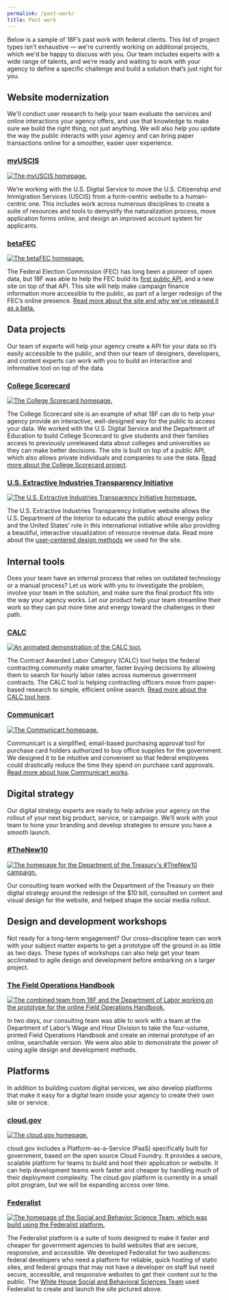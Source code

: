 ```yaml
---
permalink: /past-work/
title: Past work
---
```


Below is a sample of 18F’s past work with federal clients. This list of
project types isn't exhaustive — we're currently working on additional
projects, which we'd be happy to discuss with you. Our team includes
experts with a wide range of talents, and we’re ready and waiting to
work with your agency to define a specific challenge and build a
solution that’s just right for you.

<a name="modernization"></a>Website modernization
---------------------

We'll conduct user research to help your team evaluate the services and
online interactions your agency offers, and use that knowledge to make
sure we build the right thing, not just anything. We will also help you
update the way the public interacts with your agency and can bring paper
transactions online for a smoother, easier user experience.

### [myUSCIS](https://my.uscis.gov/)

[![The myUSCIS homepage.](/intake/assets/images/past-work/myuscis.jpg)](https://my.uscis.gov/)

We’re working with the U.S. Digital Service to move the U.S. Citizenship
and Immigration Services (USCIS) from a form-centric website to a
human-centric one. This includes work across numerous disciplines to
create a suite of resources and tools to demystify the naturalization
process, move application forms online, and design an improved account
system for applicants.

### [betaFEC](https://beta.fec.gov/)

[![The betaFEC homepage.](/intake/assets/images/past-work/beta-fec.jpg)](https://beta.fec.gov/)

The Federal Election Commission (FEC) has long been a pioneer of open
data, but 18F was able to help the FEC build its [first public
API](https://18f.gsa.gov/2015/07/08/openfec-api/), and a new site on
top of that API. This site will help make campaign finance information
more accessible to the public, as part of a larger redesign of the FEC’s
online presence. [Read more about the site and why we’ve released it as
a beta.](https://18f.gsa.gov/2015/10/29/welcome-to-betafec/)

<a name="data"></a>Data projects
-------------

Our team of experts will help your agency create a API for your data so
it’s easily accessible to the public, and then our team of designers,
developers, and content experts can work with you to build an
interactive and informative tool on top of the data.

### [College Scorecard](https://collegescorecard.ed.gov/)

[![The College Scorecard homepage.](/intake/assets/images/past-work/college-scorecard.jpg)](https://collegescorecard.ed.gov/)

The College Scorecard site is an example of what 18F can do to help your
agency provide an interactive, well-designed way for the public to
access your data. We worked with the U.S. Digital Service and the
Department of Education to build College Scorecard to give students and
their families access to previously unreleased data about colleges and
universities so they can make better decisions. The site is built on top
of a public API, which also allows private individuals and companies to
use the data. [Read more about the College Scorecard
project](https://18f.gsa.gov/2015/09/14/college-scorecard-launch/).

### [U.S. Extractive Industries Transparency Initiative](https://useiti.doi.gov/)

[![The U.S. Extractive Industries Transparency Initiative homepage.](/intake/assets/images/past-work/eiti.jpg)](https://useiti.doi.gov/)

The U.S. Extractive Industries Transparency Initiative website allows
the U.S. Department of the Interior to educate the public about energy
policy and the United States’ role in this international initiative
while also providing a beautiful, interactive visualization of resource
revenue data. Read more about the [user-centered design
methods](https://18f.gsa.gov/2014/09/25/design-studio-onrr/) we used
for the site.

<a name="internal"></a>Internal tools
--------------

Does your team have an internal process that relies on outdated
technology or a manual process? Let us work with you to investigate the
problem, involve your team in the solution, and make sure the final
product fits into the way your agency works. Let our product help your
team streamline their work so they can put more time and energy toward
the challenges in their path.

### [CALC](https://calc.gsa.gov/)

[![An animated demonstration of the CALC tool.](/intake/assets/images/past-work/calc.gif)](https://calc.gsa.gov/)

The Contract Awarded Labor Category (CALC) tool helps the federal
contracting community make smarter, faster buying decisions by allowing
them to search for hourly labor rates across numerous government
contracts. The CALC tool is helping contracting officers move from
paper-based research to simple, efficient online search. [Read more
about the CALC tool
here](https://18f.gsa.gov/2015/05/12/announcing-the-calc-tool/).

### [Communicart](https://cap.18f.gov/)

[![The Communicart homepage.](/intake/assets/images/past-work/communicart.jpg)](https://cap.18f.gov/)

Communicart is a simplified, email-based purchasing approval tool for
purchase card holders authorized to buy office supplies for the
government. We designed it to be intuitive and convenient so that
federal employees could drastically reduce the time they spend on
purchase card approvals. [Read more about how Communicart
works](https://18f.gsa.gov/2015/08/06/communicart-tool-will-streamline-purchase-card-process/).

<a name="strategy"></a>Digital strategy
----------------

Our digital strategy experts are ready to help advise your agency on the
rollout of your next big product, service, or campaign. We’ll work with
your team to hone your branding and develop strategies to ensure you
have a smooth launch.

### [\#TheNew10](https://thenew10.treasury.gov/)

[![The homepage for the Department of the Treasury's #TheNew10 campaign.](/intake/assets/images/past-work/new-10.jpg)](https://thenew10.treasury.gov/)

Our consulting team worked with the Department of the Treasury on their
digital strategy around the redesign of the \$10 bill, consulted on
content and visual design for the website, and helped shape the social
media rollout.

<a name="workshops"></a>Design and development workshops
--------------------------------

Not ready for a long-term engagement? Our cross-discipline team can work
with your subject matter experts to get a prototype off the ground in as
little as two days. These types of workshops can also help get your team
acclimated to agile design and development before embarking on a larger
project.

### [The Field Operations Handbook](https://18f.gsa.gov/2015/09/09/how-a-two-day-spring-moved-an-agency-twenty-years-forward/)

[![The combined team from 18F and the Department of Labor working on the prototype for the online Field Operations Handbook.](/intake/assets/images/past-work/dol-handbook.jpg)](https://18f.gsa.gov/2015/09/09/how-a-two-day-spring-moved-an-agency-twenty-years-forward/)

In two days, our consulting team was able to work with a team at the
Department of Labor’s Wage and Hour Division to take the four-volume,
printed Field Operations Handbook and create an internal prototype of an
online, searchable version. We were also able to demonstrate the power
of using agile design and development methods.

<a name="platforms"></a>Platforms
---------

In addition to building custom digital services, we also develop
platforms that make it easy for a digital team inside your agency to
create their own site or service.

### [cloud.gov](https://cloud.gov/)

[![The cloud.gov homepage.](/intake/assets/images/past-work/cloud-gov.jpg)](https://cloud.gov/)

cloud.gov includes a Platform-as-a-Service (PaaS) specifically built for
government, based on the open source Cloud Foundry. It provides a
secure, scalable platform for teams to build and host their application
or website. It can help development teams work faster and cheaper by
handling much of their deployment complexity. The cloud.gov platform is
currently in a small pilot program, but we will be expanding access over
time.

### [Federalist](https://federalist.18f.gov/)

[![The homepage of the Social and Behavior Science Team, which was build using the Federalist platform.](/intake/assets/images/past-work/federalist.png)](https://federalist.18f.gov/)

The Federalist platform is a suite of tools designed to make it faster
and cheaper for government agencies to build websites that are secure,
responsive, and accessible. We developed Federalist for two audiences:
federal developers who need a platform for reliable, quick hosting of
static sites, and federal groups that may not have a developer on staff
but need secure, accessible, and responsive websites to get their
content out to the public. The [White House Social and Behavioral
Sciences Team](https://sbst.gov/) used Federalist to create and launch
the site pictured above.
